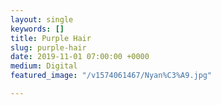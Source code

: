 ```yaml
---
layout: single
keywords: []
title: Purple Hair
slug: purple-hair
date: 2019-11-01 07:00:00 +0000
medium: Digital
featured_image: "/v1574061467/Nyan%C3%A9.jpg"

---
```

